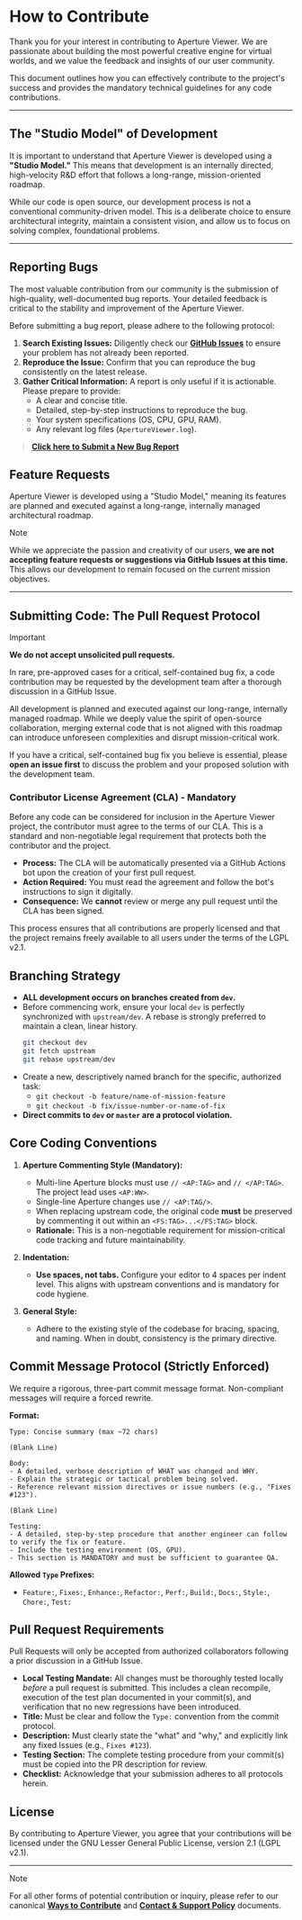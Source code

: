 # How to Contribute

Thank you for your interest in contributing to Aperture Viewer. We are passionate about building the most powerful creative engine for virtual worlds, and we value the feedback and insights of our user community.

This document outlines how you can effectively contribute to the project's success and provides the mandatory technical guidelines for any code contributions.

---

## The "Studio Model" of Development

It is important to understand that Aperture Viewer is developed using a **"Studio Model."** This means that development is an internally directed, high-velocity R&D effort that follows a long-range, mission-oriented roadmap.

While our code is open source, our development process is not a conventional community-driven model. This is a deliberate choice to ensure architectural integrity, maintain a consistent vision, and allow us to focus on solving complex, foundational problems.

---

## Reporting Bugs

The most valuable contribution from our community is the submission of high-quality, well-documented bug reports. Your detailed feedback is critical to the stability and improvement of the Aperture Viewer.

Before submitting a bug report, please adhere to the following protocol:

1.  **Search Existing Issues:** Diligently check our [**GitHub Issues**](https://github.com/ApertureViewer/Aperture-Viewer/issues) to ensure your problem has not already been reported.
2.  **Reproduce the Issue:** Confirm that you can reproduce the bug consistently on the latest release.
3.  **Gather Critical Information:** A report is only useful if it is actionable. Please prepare to provide:
    *   A clear and concise title.
    *   Detailed, step-by-step instructions to reproduce the bug.
    *   Your system specifications (OS, CPU, GPU, RAM).
    *   Any relevant log files (`ApertureViewer.log`).

> **[Click here to Submit a New Bug Report](https://github.com/ApertureViewer/Aperture-Viewer/issues/new?assignees=&labels=bug&template=bug_report.md&title=)**

## Feature Requests

Aperture Viewer is developed using a "Studio Model," meaning its features are planned and executed against a long-range, internally managed architectural roadmap.

> [!NOTE]
> While we appreciate the passion and creativity of our users, **we are not accepting feature requests or suggestions via GitHub Issues at this time.** This allows our development to remain focused on the current mission objectives.

---

## Submitting Code: The Pull Request Protocol

> [!IMPORTANT]
> **We do not accept unsolicited pull requests.**

In rare, pre-approved cases for a critical, self-contained bug fix, a code contribution may be requested by the development team after a thorough discussion in a GitHub Issue.

All development is planned and executed against our long-range, internally managed roadmap. While we deeply value the spirit of open-source collaboration, merging external code that is not aligned with this roadmap can introduce unforeseen complexities and disrupt mission-critical work.

If you have a critical, self-contained bug fix you believe is essential, please **open an issue first** to discuss the problem and your proposed solution with the development team.

### Contributor License Agreement (CLA) - Mandatory

Before any code can be considered for inclusion in the Aperture Viewer project, the contributor must agree to the terms of our CLA. This is a standard and non-negotiable legal requirement that protects both the contributor and the project.

*   **Process:** The CLA will be automatically presented via a GitHub Actions bot upon the creation of your first pull request.
*   **Action Required:** You must read the agreement and follow the bot's instructions to sign it digitally.
*   **Consequence:** We **cannot** review or merge any pull request until the CLA has been signed.

This process ensures that all contributions are properly licensed and that the project remains freely available to all users under the terms of the LGPL v2.1.

## Branching Strategy

*   **ALL development occurs on branches created from `dev`.**
*   Before commencing work, ensure your local `dev` is perfectly synchronized with `upstream/dev`. A rebase is strongly preferred to maintain a clean, linear history.
    ```bash
    git checkout dev
    git fetch upstream
    git rebase upstream/dev
    ```
*   Create a new, descriptively named branch for the specific, authorized task:
    *   `git checkout -b feature/name-of-mission-feature`
    *   `git checkout -b fix/issue-number-or-name-of-fix`
*   **Direct commits to `dev` or `master` are a protocol violation.**

## Core Coding Conventions

1.  **Aperture Commenting Style (Mandatory):**
    *   Multi-line Aperture blocks must use `// <AP:TAG>` and `// </AP:TAG>`. The project lead uses `<AP:WW>`.
    *   Single-line Aperture changes use `// <AP:TAG/>`.
    *   When replacing upstream code, the original code **must** be preserved by commenting it out within an `<FS:TAG>...</FS:TAG>` block.
    *   **Rationale:** This is a non-negotiable requirement for mission-critical code tracking and future maintainability.

2.  **Indentation:**
    *   **Use spaces, not tabs.** Configure your editor to 4 spaces per indent level. This aligns with upstream conventions and is mandatory for code hygiene.

3.  **General Style:**
    *   Adhere to the existing style of the codebase for bracing, spacing, and naming. When in doubt, consistency is the primary directive.

## Commit Message Protocol (Strictly Enforced)

We require a rigorous, three-part commit message format. Non-compliant messages will require a forced rewrite.

**Format:**
```
Type: Concise summary (max ~72 chars)

(Blank Line)

Body:
- A detailed, verbose description of WHAT was changed and WHY.
- Explain the strategic or tactical problem being solved.
- Reference relevant mission directives or issue numbers (e.g., "Fixes #123").

(Blank Line)

Testing:
- A detailed, step-by-step procedure that another engineer can follow to verify the fix or feature.
- Include the testing environment (OS, GPU).
- This section is MANDATORY and must be sufficient to guarantee QA.
```

**Allowed `Type` Prefixes:**
*   `Feature:`, `Fixes:`, `Enhance:`, `Refactor:`, `Perf:`, `Build:`, `Docs:`, `Style:`, `Chore:`, `Test:`

## Pull Request Requirements

Pull Requests will only be accepted from authorized collaborators following a prior discussion in a GitHub Issue.
*   **Local Testing Mandate:** All changes must be thoroughly tested locally *before* a pull request is submitted. This includes a clean recompile, execution of the test plan documented in your commit(s), and verification that no new regressions have been introduced.
*   **Title:** Must be clear and follow the `Type:` convention from the commit protocol.
*   **Description:** Must clearly state the "what" and "why," and explicitly link any fixed Issues (e.g., `Fixes #123`).
*   **Testing Section:** The complete testing procedure from your commit(s) must be copied into the PR description for review.
*   **Checklist:** Acknowledge that your submission adheres to all protocols herein.

## License

By contributing to Aperture Viewer, you agree that your contributions will be licensed under the GNU Lesser General Public License, version 2.1 (LGPL v2.1).

---

> [!NOTE]
> For all other forms of potential contribution or inquiry, please refer to our canonical **[Ways to Contribute](Ways-to-Contribute)** and **[Contact & Support Policy](Contact-&-Support)** documents.
